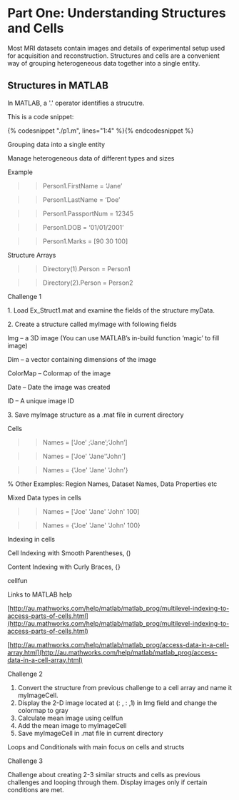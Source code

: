 # Part One: Understanding Structures and Cells
Most MRI datasets contain images and details of experimental setup used for acquisition and reconstruction.
Structures and cells are a convenient way of grouping heterogeneous data together into a single entity. 

## Structures in MATLAB

In MATLAB, a '.' operator identifies a strucutre.

This is a code snippet:
 
{% codesnippet "./p1.m", lines="1:4" %}{% endcodesnippet %}

Grouping data into a single entity

Manage heterogeneous data of different types and sizes

Example

>> Person1.FirstName = ‘Jane’

>> Person1.LastName = ‘Doe’

>> Person1.PassportNum = 12345

>> Person1.DOB = ‘01/01/2001’

>> Person1.Marks = [90 30 100]

Structure Arrays

>> Directory(1).Person = Person1

>> Directory(2).Person = Person2

Challenge 1

1\. Load Ex_Struct1.mat and examine the fields of the structure myData.

2\. Create a structure called myImage with following fields

Img – a 3D image (You can use MATLAB’s in-build function ‘magic’ to fill image)

Dim – a vector containing dimensions of the image

ColorMap – Colormap of the image

Date – Date the image was created

ID – A unique image ID

3\. Save myImage structure as a .mat file in current directory

Cells

>> Names = [‘Joe’ ;‘Jane’;’John’]

>> Names = ['Joe' 'Jane''John']

>> Names = {'Joe' 'Jane' 'John'}

% Other Examples: Region Names, Dataset Names, Data Properties etc

Mixed Data types in cells

>> Names = ['Joe' 'Jane' 'John' 100]

>> Names = {'Joe' 'Jane' 'John' 100}

Indexing in cells

Cell Indexing with Smooth Parentheses, ()

Content Indexing with Curly Braces, {}

cellfun

Links to MATLAB help

[http://au.mathworks.com/help/matlab/matlab_prog/multilevel-indexing-to-access-parts-of-cells.html](http://au.mathworks.com/help/matlab/matlab_prog/multilevel-indexing-to-access-parts-of-cells.html)

[http://au.mathworks.com/help/matlab/matlab_prog/access-data-in-a-cell-array.html](http://au.mathworks.com/help/matlab/matlab_prog/access-data-in-a-cell-array.html)

Challenge 2

1.  Convert the structure from previous challenge to a cell array and name it myImageCell.
2.  Display the 2-D image located at (: , : ,1) in Img field and change the colormap to gray
3.  Calculate mean image using cellfun
4.  Add the mean image to myImageCell
5.  Save myImageCell in .mat file in current directory

Loops and Conditionals with main focus on cells and structs

Challenge 3

Challenge about creating 2-3 similar structs and cells as previous challenges and looping through them. Display images only if certain conditions are met.

